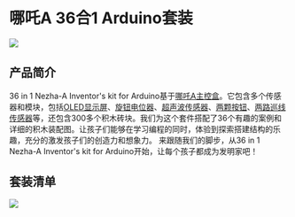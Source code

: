 ﻿# 哪吒A 36合1 Arduino套装

![](https://wiki-media-ef.oss-cn-hongkong.aliyuncs.com//images/neza-a-36-in-1-01.png)

## 产品简介

36 in 1 Nezha-A Inventor's kit for Arduino基于[哪吒A主控盒](https://www.elecfreaks.com/arduino-3-in-1-master-control-box.html)。它包含多个传感器和模块，包括[OLED显示屏](https://www.elecfreaks.com/planetx-oled.html)、[旋钮电位器](https://www.elecfreaks.com/planetx-trimpot.html)、[超声波传感器](https://www.elecfreaks.com/planetx-ultrasonic.html)、[两颗按钮](https://www.elecfreaks.com/planetx-button.html)、[两路巡线传感器](https://www.elecfreaks.com/planetx-tracking.html)等，还包含300多个积木砖块。我们为这个套件搭配了36个有趣的案例和详细的积木装配图。让孩子们能够在学习编程的同时，体验到探索搭建结构的乐趣，充分的激发孩子们的创造力和想象力。
来跟随我们的脚步，从36 in 1 Nezha-A Inventor's kit for Arduino开始，让每个孩子都成为发明家吧！

## 套装清单

![](https://wiki-media-ef.oss-cn-hongkong.aliyuncs.com//images/neza-a-36-in-1-02.png)
